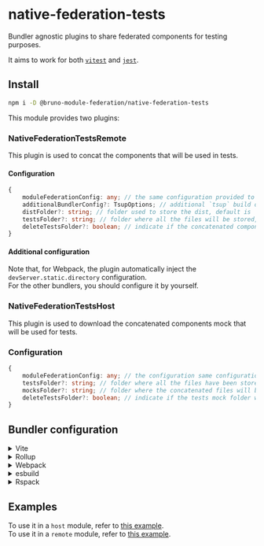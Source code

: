 # native-federation-tests

Bundler agnostic plugins to share federated components for testing purposes.

It aims to work for both [`vitest`](https://vitest.dev/) and [`jest`](https://jestjs.io/).

## Install

```bash
npm i -D @bruno-module-federation/native-federation-tests
```

This module provides two plugins:

### NativeFederationTestsRemote

This plugin is used to concat the components that will be used in tests.

#### Configuration

```typescript
{
    moduleFederationConfig: any; // the same configuration provided to the module federation plugin, it is MANDATORY
    additionalBundlerConfig?: TsupOptions; // additional `tsup` build options that will be merged with the one generated by the plugin, default is {}
    distFolder?: string; // folder used to store the dist, default is './dist'
    testsFolder?: string; // folder where all the files will be stored, default is '@mf-tests'
    deleteTestsFolder?: boolean; // indicate if the concatenated components folder will be deleted when the job completes, default is 'true'
}
```

#### Additional configuration

Note that, for Webpack, the plugin automatically inject the `devServer.static.directory` configuration.  
For the other bundlers, you should configure it by yourself.

### NativeFederationTestsHost

This plugin is used to download the concatenated components mock that will be used for tests.

### Configuration

```typescript
{
    moduleFederationConfig: any; // the configuration same configuration provided to the module federation plugin, it is MANDATORY
    testsFolder?: string; // folder where all the files have been stored, default is '@mf-tests',
    mocksFolder?: string; // folder where the concatenated files will be stored, default is './__mocks__',
    deleteTestsFolder?: boolean; // indicate if the tests mock folder will be deleted before the job starts, default is 'true'
}
```

## Bundler configuration

<details>
<summary>Vite</summary><br>

```ts
// vite.config.ts
import { NativeFederationTestsHost, NativeFederationTestsRemote } from '@bruno-module-federation/native-federation-tests/vite';

export default defineConfig({
  plugins: [
    NativeFederationTestsRemote({
      /* options */
    }),
    NativeFederationTestsHost({
      /* options */
    }),
  ],
  /* ... */
  server: {
    // This is needed to emulate the devServer.static.directory of WebPack and correctly serve the zip file
    /* ... */
    proxy: {
      '/@mf-types.zip': {
        target: 'http://localhost:3000',
        changeOrigin: true,
        rewrite: () => `/@fs/${process.cwd()}/dist/@mf-types.zip`,
      },
    },
    fs: {
      /* ... */
      allow: ['./dist'],
      /* ... */
    },
  },
});
```

<br>
</details>
<details>
<summary>Rollup</summary><br>

```ts
// rollup.config.js
import { NativeFederationTestsHost, NativeFederationTestsRemote } from '@bruno-module-federation/native-federation-tests/rollup';

export default {
  plugins: [
    NativeFederationTestsRemote({
      /* options */
    }),
    NativeFederationTestsHost({
      /* options */
    }),
  ],
};
```

<br>
</details>
<details>
<summary>Webpack</summary><br>

```ts
// webpack.config.js
const { NativeFederationTestsHost, NativeFederationTestsRemote } = require('@bruno-module-federation/native-federation-tests/webpack');
module.exports = {
  /* ... */
  plugins: [
    NativeFederationTestsRemote({
      /* options */
    }),
    NativeFederationTestsHost({
      /* options */
    }),
  ],
};
```

<br>
</details>
<details>
<summary>esbuild</summary><br>

```ts
// esbuild.config.js
import { build } from 'esbuild';
import { NativeFederationTestsHost, NativeFederationTestsRemote } from '@bruno-module-federation/native-federation-tests/esbuild';

build({
  plugins: [
    NativeFederationTestsRemote({
      /* options */
    }),
    NativeFederationTestsHost({
      /* options */
    }),
  ],
});
```

<br>
</details>

<details>
<summary>Rspack</summary><br>

```ts
// rspack.config.js
const { NativeFederationTestsHost, NativeFederationTestsRemote } = require('@bruno-module-federation/native-federation-tests/rspack');

module.exports = {
  /* ... */
  plugins: [
    NativeFederationTestsRemote({
      /* options */
    }),
    NativeFederationTestsHost({
      /* options */
    }),
  ],
};
```

<br>
</details>

## Examples

To use it in a `host` module, refer to [this example](https://github.com/module-federation/module-federation-examples/tree/master/native-federation-tests-typescript-plugins/host).  
To use it in a `remote` module, refer to [this example](https://github.com/module-federation/module-federation-examples/tree/master/native-federation-tests-typescript-plugins/remote).
